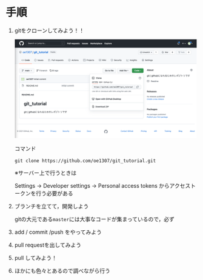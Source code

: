 # 手順

1. gitをクローンしてみよう！！

    ![clone](git_clone.png "clone")

    コマンド
    ```
    git clone https://github.com/oe1307/git_tutorial.git
    ```

    ※サーバー上で行うときは

    Settings -> Developer settings -> Personal access tokens
    からアクセストークンを行う必要がある


1. ブランチを立てて，開発しよう

    gitの大元である```master```には大事なコードが集まっているので，必ず

1. add / commit /push をやってみよう

1. pull requestを出してみよう

1. pull してみよう！

1. ほかにも色々とあるので調べながら行う

